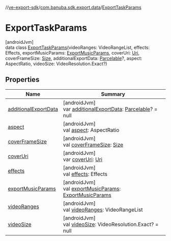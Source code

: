 //[ve-export-sdk](../../../index.md)/[com.banuba.sdk.export.data](../index.md)/[ExportTaskParams](index.md)

# ExportTaskParams

[androidJvm]\
data class [ExportTaskParams](index.md)(videoRanges: VideoRangeList, effects: Effects, exportMusicParams: [ExportMusicParams](../-export-music-params/index.md), coverUri: [Uri](https://developer.android.com/reference/kotlin/android/net/Uri.html), coverFrameSize: [Size](https://developer.android.com/reference/kotlin/android/util/Size.html), additionalExportData: [Parcelable](https://developer.android.com/reference/kotlin/android/os/Parcelable.html)?, aspect: AspectRatio, videoSize: VideoResolution.Exact?)

## Properties

| Name | Summary |
|---|---|
| [additionalExportData](additional-export-data.md) | [androidJvm]<br>var [additionalExportData](additional-export-data.md): [Parcelable](https://developer.android.com/reference/kotlin/android/os/Parcelable.html)? = null |
| [aspect](aspect.md) | [androidJvm]<br>val [aspect](aspect.md): AspectRatio |
| [coverFrameSize](cover-frame-size.md) | [androidJvm]<br>val [coverFrameSize](cover-frame-size.md): [Size](https://developer.android.com/reference/kotlin/android/util/Size.html) |
| [coverUri](cover-uri.md) | [androidJvm]<br>var [coverUri](cover-uri.md): [Uri](https://developer.android.com/reference/kotlin/android/net/Uri.html) |
| [effects](effects.md) | [androidJvm]<br>val [effects](effects.md): Effects |
| [exportMusicParams](export-music-params.md) | [androidJvm]<br>val [exportMusicParams](export-music-params.md): [ExportMusicParams](../-export-music-params/index.md) |
| [videoRanges](video-ranges.md) | [androidJvm]<br>val [videoRanges](video-ranges.md): VideoRangeList |
| [videoSize](video-size.md) | [androidJvm]<br>val [videoSize](video-size.md): VideoResolution.Exact? = null |

